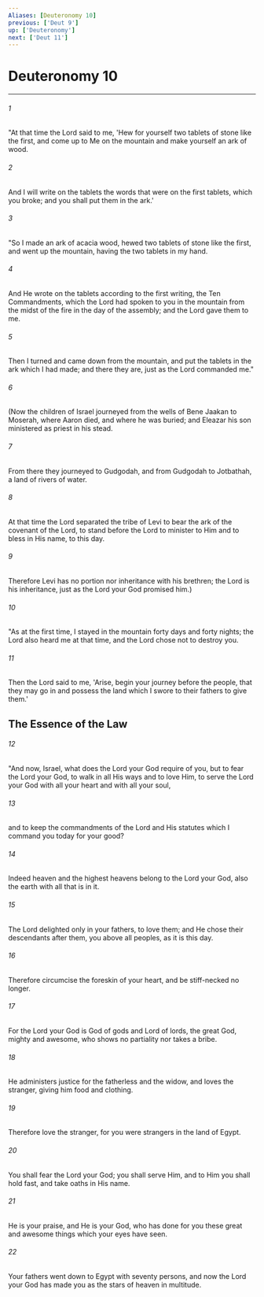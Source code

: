 ```yaml
---
Aliases: [Deuteronomy 10]
previous: ['Deut 9']
up: ['Deuteronomy']
next: ['Deut 11']
---
```

# Deuteronomy 10

***


###### 1 
"At that time the Lord said to me, 'Hew for yourself two tablets of stone like the first, and come up to Me on the mountain and make yourself an ark of wood. 

###### 2 
And I will write on the tablets the words that were on the first tablets, which you broke; and you shall put them in the ark.' 

###### 3 
"So I made an ark of acacia wood, hewed two tablets of stone like the first, and went up the mountain, having the two tablets in my hand. 

###### 4 
And He wrote on the tablets according to the first writing, the Ten Commandments, which the Lord had spoken to you in the mountain from the midst of the fire in the day of the assembly; and the Lord gave them to me. 

###### 5 
Then I turned and came down from the mountain, and put the tablets in the ark which I had made; and there they are, just as the Lord commanded me." 

###### 6 
(Now the children of Israel journeyed from the wells of Bene Jaakan to Moserah, where Aaron died, and where he was buried; and Eleazar his son ministered as priest in his stead. 

###### 7 
From there they journeyed to Gudgodah, and from Gudgodah to Jotbathah, a land of rivers of water. 

###### 8 
At that time the Lord separated the tribe of Levi to bear the ark of the covenant of the Lord, to stand before the Lord to minister to Him and to bless in His name, to this day. 

###### 9 
Therefore Levi has no portion nor inheritance with his brethren; the Lord is his inheritance, just as the Lord your God promised him.) 

###### 10 
"As at the first time, I stayed in the mountain forty days and forty nights; the Lord also heard me at that time, and the Lord chose not to destroy you. 

###### 11 
Then the Lord said to me, 'Arise, begin your journey before the people, that they may go in and possess the land which I swore to their fathers to give them.' 

## The Essence of the Law 

###### 12 
"And now, Israel, what does the Lord your God require of you, but to fear the Lord your God, to walk in all His ways and to love Him, to serve the Lord your God with all your heart and with all your soul, 

###### 13 
and to keep the commandments of the Lord and His statutes which I command you today for your good? 

###### 14 
Indeed heaven and the highest heavens belong to the Lord your God, also the earth with all that is in it. 

###### 15 
The Lord delighted only in your fathers, to love them; and He chose their descendants after them, you above all peoples, as it is this day. 

###### 16 
Therefore circumcise the foreskin of your heart, and be stiff-necked no longer. 

###### 17 
For the Lord your God is God of gods and Lord of lords, the great God, mighty and awesome, who shows no partiality nor takes a bribe. 

###### 18 
He administers justice for the fatherless and the widow, and loves the stranger, giving him food and clothing. 

###### 19 
Therefore love the stranger, for you were strangers in the land of Egypt. 

###### 20 
You shall fear the Lord your God; you shall serve Him, and to Him you shall hold fast, and take oaths in His name. 

###### 21 
He is your praise, and He is your God, who has done for you these great and awesome things which your eyes have seen. 

###### 22 
Your fathers went down to Egypt with seventy persons, and now the Lord your God has made you as the stars of heaven in multitude.
